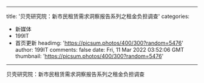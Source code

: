 
---
title: '贝壳研究院：新市民租赁需求洞察报告系列之租金负担调查'
categories: 
 - 新媒体
 - 199IT
 - 首页更新
headimg: 'https://picsum.photos/400/300?random=5476'
author: 199IT
comments: false
date: Fri, 11 Mar 2022 03:52:06 GMT
thumbnail: 'https://picsum.photos/400/300?random=5476'
---

<div>   
贝壳研究院：新市民租赁需求洞察报告系列之租金负担调查  
</div>
            